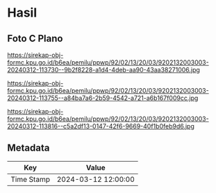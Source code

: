 # Hasil

## Foto C Plano

https://sirekap-obj-formc.kpu.go.id/b6ea/pemilu/ppwp/92/02/13/20/03/9202132003003-20240312-113730--9b2f8228-a1d4-4deb-aa90-43aa38271006.jpg

https://sirekap-obj-formc.kpu.go.id/b6ea/pemilu/ppwp/92/02/13/20/03/9202132003003-20240312-113755--a84ba7a6-2b59-4542-a721-a6b167f009cc.jpg

https://sirekap-obj-formc.kpu.go.id/b6ea/pemilu/ppwp/92/02/13/20/03/9202132003003-20240312-113816--c5a2df13-0147-42f6-9669-40f1b0feb9d6.jpg


## Metadata

| Key        | Value               |
| ---------- | ------------------- |
| Time Stamp | 2024-03-12 12:00:00 |



